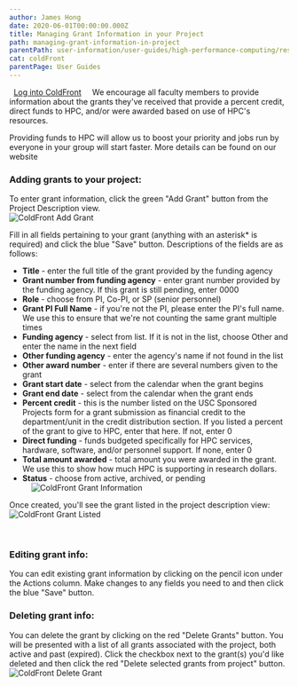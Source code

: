 ```yaml
---
author: James Hong
date: 2020-06-01T00:00:00.000Z
title: Managing Grant Information in your Project
path: managing-grant-information-in-project
parentPath: user-information/user-guides/high-performance-computing/research-computing-user-portal
cat: coldFront
parentPage: User Guides
---
```


&nbsp;
[Log into ColdFront](https://hpcaccount.usc.edu/) 
&nbsp;
&nbsp;
We encourage all faculty members to provide information about the grants they've received that provide a percent credit, direct funds to HPC, and/or were awarded based on use of HPC's resources.

Providing funds to HPC will allow us to boost your priority and jobs run by everyone in your group will start faster.  More details can be found on our website
&nbsp;
&nbsp;
### Adding grants to your project:
To enter grant information, click the green "Add Grant" button from the Project Description view.  
![ColdFront Add Grant](/images/coldfront_project_addgrant.jpg)


Fill in all fields pertaining to your grant (anything with an asterisk* is required) and click the blue "Save" button.  Descriptions of the fields are as follows:
* **Title** - enter the full title of the grant provided by the funding agency
* **Grant number from funding agency** - enter grant number provided by the funding agency.  If this grant is still pending, enter 0000
* **Role** - choose from PI, Co-PI, or SP (senior personnel)
* **Grant PI Full Name** - if you're not the PI, please enter the PI's full name.  We use this to ensure that we're not counting the same grant multiple times 
* **Funding agency** - select from list.  If it is not in the list, choose Other and enter the name in the next field
* **Other funding agency** - enter the agency's name if not found in the list
* **Other award number** - enter if there are several numbers given to the grant
* **Grant start date** - select from the calendar when the grant begins
* **Grant end date** - select from the calendar when the grant ends
* **Percent credit** - this is the number listed on the USC Sponsored Projects form for a grant submission as financial credit to the department/unit in the credit distribution section.  If you listed a percent of the grant to give to HPC, enter that here.  If not, enter 0
* **Direct funding** - funds budgeted specifically for HPC services, hardware, software, and/or personnel support.  If none, enter 0
* **Total amount awarded** - total amount you were awarded in the grant.  We use this to show how much HPC is supporting in research dollars.
* **Status** - choose from active, archived, or pending  
&nbsp;
&nbsp;
![ColdFront Grant Information](/images/coldfront_project_grantinfo.jpg)


Once created, you'll see the grant listed in the project description view:
![ColdFront Grant Listed](/images/coldfront_project_grantoverview.jpg)

&nbsp;
&nbsp;
### Editing grant info:
You can edit existing grant information by clicking on the pencil icon under the Actions column.  Make changes to any fields you need to and then click the blue "Save" button.
&nbsp;
&nbsp;
### Deleting grant info:
You can delete the grant by clicking on the red "Delete Grants" button.  You will be presented with a list of all grants associated with the project, both active and past (expired).  Click the checkbox next to the grant(s) you'd like deleted and then click the red "Delete selected grants from project" button.
![ColdFront Delete Grant](/images/coldfront_project_deletegrant.jpg)

